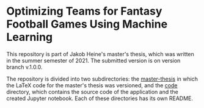 # Optimizing Teams for Fantasy Football Games Using Machine Learning

This repository is part of Jakob Heine's master's thesis, which was written in the summer semester of 2021. The submitted version is on version branch v.1.0.0.

The repository is divided into two subdirectories: the [master-thesis](master_thesis/README.md) in which the LaTeX code for the master's thesis was versioned, and the [code](src/README.md) directory, which contains the source code of the application and the created Jupyter notebook. Each of these directories has its own README. 
